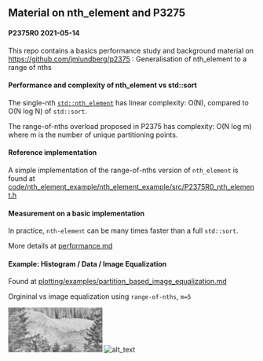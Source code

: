 <div id="Nth_element_p3275">

## Material on nth_element and P3275
</div>

#### P2375R0 2021-05-14

This repo contains a basics performance study and background material on
https://github.com/jmlundberg/p2375 :
 Generalisation of nth_element to a range of nths


#### Performance and complexity of nth_element vs std::sort

The single-nth
[`std::nth_element`](https://en.cppreference.com/w/cpp/algorithm/nth_element) has linear complexity: O(N), compared to O(N log N) of `std::sort`.

The range-of-nths overload proposed in P2375 has complexity: O(N log m) where m is the number of unique partitioning points.


#### Reference implementation

A simple implementation of the range-of-nths version of `nth_element` is found at
[code/nth_element_example/nth_element_example/src/P2375R0_nth_element.h](code/nth_element_example/nth_element_example/src/P2375R0_nth_element.h)

#### Measurement on a basic implementation

In practice, `nth-element` can be many times faster than a full `std::sort`.

More details at [performance.md](PERFORMANCE.md)


#### Example: Histogram / Data / Image Equalization

Found at [plotting/examples/partition_based_image_equalization.md](plotting/examples/partition_based_image_equalization.md)

Orgininal vs image equalization using `range-of-nths`, `m=5`

<img alt="alt_text" width="38%" src="plotting/examples/forsen.png" /> <img alt="alt_text" width="38%" src="plotting/examples/forsen_partition5.png" />
